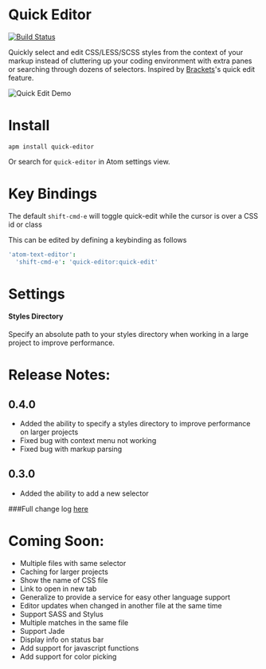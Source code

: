# Quick Editor
[![Build Status](https://travis-ci.org/Maushundb/quick-editor.svg?branch=master)](https://travis-ci.org/Maushundb/quick-editor)

Quickly select and edit CSS/LESS/SCSS styles from the context of your markup instead of cluttering up your coding environment with extra panes or searching through dozens of selectors.
Inspired by [Brackets](http://brackets.io/)'s quick edit feature.

![Quick Edit Demo](https://github.com/Maushundb/quick-editor/blob/master/quick-edit.gif?raw=true)

# Install
```
apm install quick-editor
```

Or search for <code>quick-editor</code> in Atom settings view.

# Key Bindings
The default <code>shift-cmd-e</code> will toggle quick-edit while the cursor is over a CSS id or class

This can be edited by defining a keybinding as follows

```coffee
'atom-text-editor':
  'shift-cmd-e': 'quick-editor:quick-edit'
```
# Settings
#### Styles Directory
Specify an absolute path to your styles directory when working in a large project to improve performance.


# Release Notes:
## 0.4.0
* Added the ability to specify a styles directory to improve performance on larger projects
* Fixed bug with context menu not working
* Fixed bug with markup parsing

## 0.3.0
* Added the ability to add a new selector

###Full change log [here](./CHANGELOG.md)

# Coming Soon:
  * Multiple files with same selector
  * Caching for larger projects
  * Show the name of CSS file
  * Link to open in new tab
  * Generalize to provide a service for easy other language support
  * Editor updates when changed in another file at the same time
  * Support SASS and Stylus
  * Multiple matches in the same file
  * Support Jade
  * Display info on status bar
  * Add support for javascript functions
  * Add support for color picking
